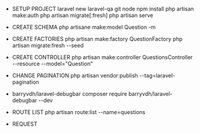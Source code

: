 - SETUP PROJECT
laravel new laravel-qa
git
node
npm install
php artisan make:auth
php artisan migrate[:fresh]
php artisan serve

- CREATE SCHEMA
php artisane make:model Question -m

- CREATE FACTORIES
php artisan make:factory QuestionFactory
php artisan migrate:fresh --seed

- CREATE CONTROLLER
php artisan make:controller QuestionsController --resource --model="Question"

- CHANGE PAGINATION
php artisan vendor:publish --tag=laravel-pagination

- barryvdh/laravel-debugbar
composer require barryvdh/laravel-debugbar --dev

- ROUTE LIST
php artisan route:list --name=questions

- REQUEST
